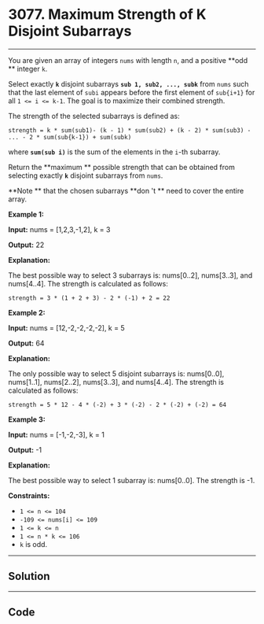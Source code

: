 # 3077. Maximum Strength of K Disjoint Subarrays

---

You are given an array of integers `nums` with length `n`, and a positive **odd ** integer `k`.

Select exactly **`k`** disjoint subarrays **`sub 1, sub2, ..., subk`** from `nums` such that the last element of `subi` appears before the first element of `sub{i+1}` for all `1 <= i <= k-1`. The goal is to maximize their combined strength.

The strength of the selected subarrays is defined as:

`strength = k * sum(sub1)- (k - 1) * sum(sub2) + (k - 2) * sum(sub3) - ... - 2 * sum(sub{k-1}) + sum(subk)`

where **`sum(sub i)`** is the sum of the elements in the `i`-th subarray.

Return the **maximum ** possible strength that can be obtained from selecting exactly **`k`** disjoint subarrays from `nums`.

**Note ** that the chosen subarrays **don 't ** need to cover the entire array.

 

**Example 1:**

**Input:** nums = [1,2,3,-1,2], k = 3

**Output:** 22

**Explanation:**

The best possible way to select 3 subarrays is: nums[0..2], nums[3..3], and nums[4..4]. The strength is calculated as follows:

`strength = 3 * (1 + 2 + 3) - 2 * (-1) + 2 = 22`

 

**Example 2:**

**Input:** nums = [12,-2,-2,-2,-2], k = 5

**Output:** 64

**Explanation:**

The only possible way to select 5 disjoint subarrays is: nums[0..0], nums[1..1], nums[2..2], nums[3..3], and nums[4..4]. The strength is calculated as follows:

`strength = 5 * 12 - 4 * (-2) + 3 * (-2) - 2 * (-2) + (-2) = 64`

**Example 3:**

**Input:** nums = [-1,-2,-3], k = 1

**Output:** -1

**Explanation:**

The best possible way to select 1 subarray is: nums[0..0]. The strength is -1.

 

**Constraints:**

  * `1 <= n <= 104`
  * `-109 <= nums[i] <= 109`
  * `1 <= k <= n`
  * `1 <= n * k <= 106`
  * `k` is odd.

---

## Solution



---

## Code
```python


```